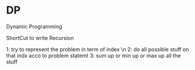 # DP
Dynamic Programming


ShortCut to write Recursion

 1: try to represent the problem in term of index \n
 2: do all possible stuff on that indx acco to problem statemt
 3: sum up or min up or max up all the stuff 
